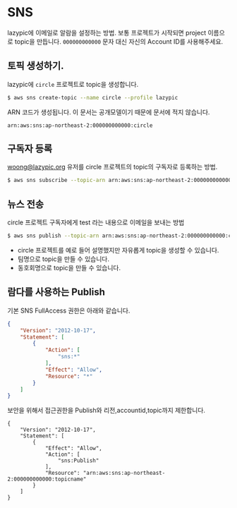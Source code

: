 # SNS
lazypic에 이메일로 알람을 설정하는 방법.
보통 프로젝트가 시작되면 project 이름으로 topic을 만듭니다.
`000000000000` 문자 대신 자신의 Account ID를 사용해주세요.

## 토픽 생성하기.
lazypic에 `circle` 프로젝트로 topic을 생성합니다.

```bash
$ aws sns create-topic --name circle --profile lazypic
```

ARN 코드가 생성됩니다. 이 문서는 공개모델이기 때문에 문서에 적지 않습니다.

```
arn:aws:sns:ap-northeast-2:000000000000:circle
```

## 구독자 등록

woong@lazypic.org 유저를 circle 프로젝트의 topic의 구독자로 등록하는 방법.

```bash
$ aws sns subscribe --topic-arn arn:aws:sns:ap-northeast-2:000000000000:circle --protocol email --notification-endpoint woong@lazypic.org --profile lazypic
```

## 뉴스 전송
circle 프로젝트 구독자에게 test 라는 내용으로 이메일을 보내는 방법

```bash
$ aws sns publish --topic-arn arn:aws:sns:ap-northeast-2:000000000000:circle --message "test" --profile lazypic
```

- circle 프로젝트를 예로 들어 설명했지만 자유롭게 topic을 생성할 수 있습니다.
- 팀명으로 topic을 만들 수 있습니다.
- 동호회명으로 topic을 만들 수 있습니다.

## 람다를 사용하는 Publish

기본 SNS FullAccess 권한은 아래와 같습니다.
```json
{
    "Version": "2012-10-17",
    "Statement": [
        {
            "Action": [
                "sns:*"
            ],
            "Effect": "Allow",
            "Resource": "*"
        }
    ]
}
```

보안을 위해서 접근권한을 Publish와 리전,accountid,topic까지 제한합니다.
```
{
    "Version": "2012-10-17",
    "Statement": [
        {
            "Effect": "Allow",
            "Action": [
                "sns:Publish"
            ],
            "Resource": "arn:aws:sns:ap-northeast-2:000000000000:topicname"
        }
    ]
}
```
